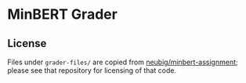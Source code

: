 # MinBERT Grader

## License

Files under `grader-files/` are copied from [neubig/minbert-assignment](https://github.com/neubig/minbert-assignment); please see that repository for licensing of that code.
